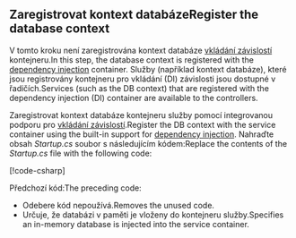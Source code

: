 ## <a name="register-the-database-context"></a><span data-ttu-id="fde2b-101">Zaregistrovat kontext databáze</span><span class="sxs-lookup"><span data-stu-id="fde2b-101">Register the database context</span></span>

<span data-ttu-id="fde2b-102">V tomto kroku není zaregistrována kontext databáze [vkládání závislostí](xref:fundamentals/dependency-injection) kontejneru.</span><span class="sxs-lookup"><span data-stu-id="fde2b-102">In this step, the database context is registered with the [dependency injection](xref:fundamentals/dependency-injection) container.</span></span> <span data-ttu-id="fde2b-103">Služby (například kontext databáze), které jsou registrovány kontejneru pro vkládání (DI) závislosti jsou dostupné v řadičích.</span><span class="sxs-lookup"><span data-stu-id="fde2b-103">Services (such as the DB context) that are registered with the dependency injection (DI) container are available to the controllers.</span></span>

<span data-ttu-id="fde2b-104">Zaregistrovat kontext databáze kontejneru služby pomocí integrovanou podporu pro [vkládání závislostí](xref:fundamentals/dependency-injection).</span><span class="sxs-lookup"><span data-stu-id="fde2b-104">Register the DB context with the service container using the built-in support for [dependency injection](xref:fundamentals/dependency-injection).</span></span> <span data-ttu-id="fde2b-105">Nahraďte obsah *Startup.cs* soubor s následujícím kódem:</span><span class="sxs-lookup"><span data-stu-id="fde2b-105">Replace the contents of the *Startup.cs* file with the following code:</span></span>

[!code-csharp[](../../tutorials/first-web-api/samples/2.0/TodoApi/Startup.cs?highlight=2,4,12-13)]

<span data-ttu-id="fde2b-106">Předchozí kód:</span><span class="sxs-lookup"><span data-stu-id="fde2b-106">The preceding code:</span></span>

* <span data-ttu-id="fde2b-107">Odebere kód nepoužívá.</span><span class="sxs-lookup"><span data-stu-id="fde2b-107">Removes the unused code.</span></span>
* <span data-ttu-id="fde2b-108">Určuje, že databázi v paměti je vloženy do kontejneru služby.</span><span class="sxs-lookup"><span data-stu-id="fde2b-108">Specifies an in-memory database is injected into the service container.</span></span>